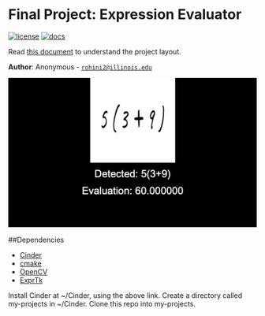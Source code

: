 # Final Project: Expression Evaluator

[![license](https://img.shields.io/badge/license-MIT-green)](LICENSE)
[![docs](https://img.shields.io/badge/docs-yes-brightgreen)](docs/README.md)

Read [this document](https://cliutils.gitlab.io/modern-cmake/chapters/basics/structure.html) to understand the project
layout.

**Author**: Anonymous - [`rohini2@illinois.edu`](mailto:rohini2@illinois.edu)

![Alt text](assets/readme_example.png?raw=true "Example")

##Dependencies
- [Cinder]
- [cmake]
- [OpenCV]
- [ExprTk]

Install Cinder at ~/Cinder, using the above link. Create a directory called my-projects in ~/Cinder. Clone this repo into
my-projects.








[Cinder]: https://libcinder.org/download
[cmake]: https://cmake.org/
[OpenCV]: https://blog.zhajor.com/2016/10/install-opencv-and-make-a-test-project-with-clion/
[ExprTk]: https://github.com/ArashPartow/exprtk